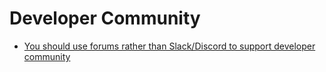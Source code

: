 Developer Community
===================

* [You should use forums rather than Slack/Discord to support developer community](https://www.mooreds.com/wordpress/archives/3451)